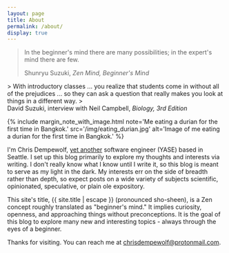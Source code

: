 ```yaml
---
layout: page
title: About
permalink: /about/
display: true
---
```


<div class="epigraph">
  <blockquote>
    <p>In the beginner's mind there are many possibilities; in the expert's mind there are few.</p>
    <footer>Shunryu Suzuki,  <cite>Zen Mind, Beginner's Mind</cite></footer>
  </blockquote>
</div>

<div class="epigraph" markdown="1">
  > With introductory classes ... you realize that students come in without all of the prejudices ... so they can ask a question that really makes you look at things in a different way.
  > <footer>David Suzuki, interview with Neil Campbell, <i>Biology, 3rd Edition</i></footer>
</div>

{%
   include margin_note_with_image.html
   note='Me eating a durian for the first time in Bangkok.'
   src='/img/eating_durian.jpg'
   alt='Image of me eating a durian for the first time in Bangkok.'
%}

I'm Chris Dempewolf, [yet another](https://en.wikipedia.org/wiki/Yet_another) software engineer (YASE) based in Seattle. I set up this blog primarily to explore my thoughts and interests via writing. I don't really know what I know until I write it, so this blog is meant to serve as my light in the dark. My interests err on the side of breadth rather than depth, so expect posts on a wide variety of subjects scientific, opinionated, speculative, or plain ole expository.

This site's title, <span lang="ja">{{ site.title | escape }}</span> (pronounced sho-sheen), is a Zen concept roughly translated as "beginner's mind."  It implies curiosity, openness, and approaching things without preconceptions.  It is the goal of this blog to explore many new and interesting topics - always through the eyes of a beginner.

Thanks for visiting.  You can reach me at <a href="mailto:chrisdempewolf@protonmail.com">chrisdempewolf@protonmail.com</a>.
